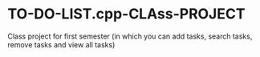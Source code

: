 # TO-DO-LIST.cpp-CLAss-PROJECT
Class project for first semester (in which you can add tasks, search tasks, remove tasks and view all tasks)
